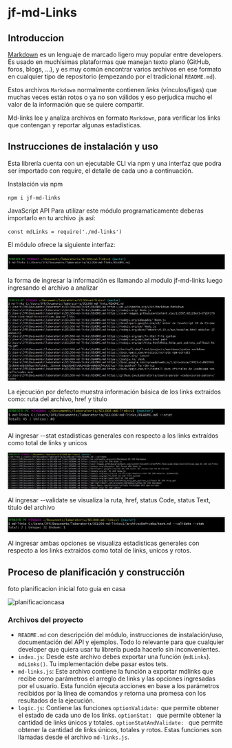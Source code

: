 # jf-md-Links

## Introduccion

[Markdown](https://es.wikipedia.org/wiki/Markdown) es un lenguaje de marcado
ligero muy popular entre developers. Es usado en muchísimas plataformas que
manejan texto plano (GitHub, foros, blogs, ...), y es muy común
encontrar varios archivos en ese formato en cualquier tipo de repositorio
(empezando por el tradicional `README.md`).

Estos archivos `Markdown` normalmente contienen _links_ (vínculos/ligas) que
muchas veces están rotos o ya no son válidos y eso perjudica mucho el valor de
la información que se quiere compartir.

Md-links lee y analiza archivos
en formato `Markdown`, para verificar los links que contengan y reportar
algunas estadísticas.

## Instrucciones de instalación y uso


Esta librería cuenta con un ejecutable CLI via npm y una interfaz que podra ser importado con require, el detalle de cada uno a continuación.

Instalación vía npm

`npm i jf-md-links`


JavaScript API
Para utilizar este módulo programaticamente deberas importarlo en tu archivo .js así:

`const mdLinks = require('./md-links')`

El módulo ofrece la siguiente interfaz:

![usoBasico](./archivosDePrueba/Modo_de_uso.JPG)

la forma de ingresar la información es llamando al modulo jf-md-links luego ingresando el archivo a analizar 

![pordefecto](./archivosDePrueba/por_defecto.JPG)

La ejecución por defecto muestra información básica de los links extraidos como: ruta del archivo, href y titulo

![stat](./archivosDePrueba/Ejecutando_stat.JPG)

Al ingresar --stat estadisticas generales con respecto a los links extraídos como total de links y unicos

![validate](./archivosDePrueba/Ejecutando_validate.JPG)

Al ingresar --validate se visualiza la ruta, href, status Code, status Text, titulo del archivo

![validateystat](./archivosDePrueba/Ejecutando_validate_y_stat.JPG)

Al ingresar ambas opciones se visualiza estadisticas generales con respecto a los links extraídos como total de links, unicos y rotos. 



## Proceso de planificación y construcción
foto planificacion inicial
foto guia en casa

![planificacioncasa](./archivosDePrueba/planificacion_casa.JPG)




### Archivos del proyecto

- `README.md` con descripción del módulo, instrucciones de instalación/uso,
  documentación del API y ejemplos. Todo lo relevante para que cualquier
  developer que quiera usar tu librería pueda hacerlo sin inconvenientes.
- `index.js`: Desde este archivo debes exportar una función (`mdLinks`).
  `mdLinks()`. Tu implementación debe pasar estos tets.
- `md-links.js`: Este archivo contiene la función a exportar mdlinks que recibe como parámetros el arreglo de links y las opciones ingresadas por el usuario. Esta función ejecuta acciones en base a los parámetros recibidos por la línea de comandos y retorna una promesa con los resultados de la ejecución.
- `logic.js`: Contiene las funciones `optionValidate:` que permite obtener el estado de cada uno de los links. `optionStat: ` que permite obtener la cantidad de links únicos y totales. `optionStatAndValidate: ` que permite obtener la cantidad de links únicos, totales y rotos. Estas funciones son llamadas desde el archivo `md-links.js`.

